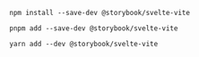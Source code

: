 ```shell renderer="svelte" language="js" packageManager="npm"
npm install --save-dev @storybook/svelte-vite
```

```shell renderer="svelte" language="js" packageManager="pnpm"
pnpm add --save-dev @storybook/svelte-vite
```

```shell renderer="svelte" language="js" packageManager="yarn"
yarn add --dev @storybook/svelte-vite
```

